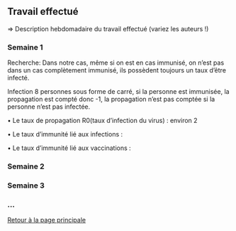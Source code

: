 ## Travail effectué 

=> Description hebdomadaire du travail effectué (variez les auteurs !)

### Semaine 1

Recherche:
Dans notre cas, même si on est en cas immunisé, on n’est pas dans un cas complètement immunisé, ils possèdent toujours un taux d’être infecté.

Infection 8 personnes sous forme de carré, si la personne est immunisée, la propagation est compté donc -1, la propagation n’est pas comptée si la personne n’est pas infectée.

•	Le taux de propagation R0(taux d’infection du virus) : environ 2

•	Le taux d’immunité lié aux infections : 

•	Le taux d’immunité lié aux vaccinations :


### Semaine 2
### Semaine 3
### ...

<a href="index.html"> Retour à la page principale </a>
